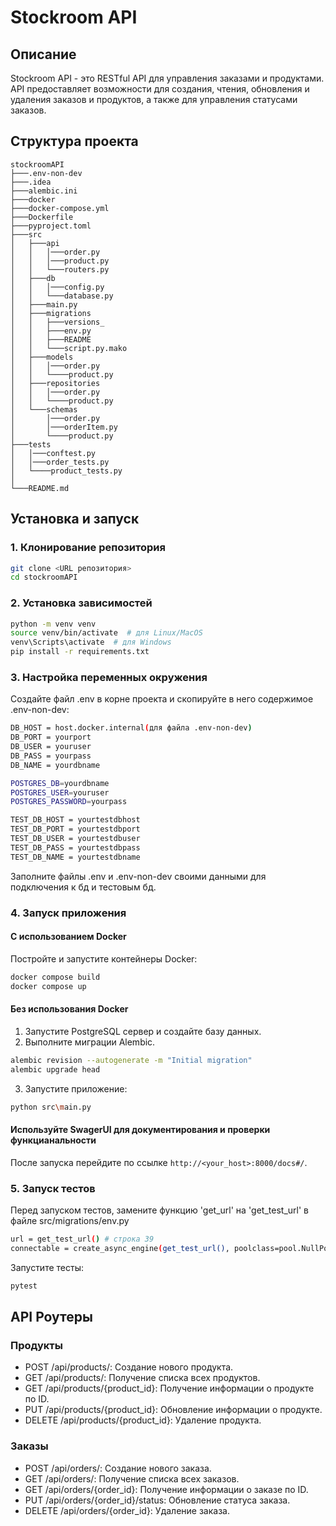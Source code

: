 # Stockroom API

## Описание

Stockroom API - это RESTful API для управления заказами и продуктами. API предоставляет возможности для создания, чтения, обновления и удаления заказов и продуктов, а также для управления статусами заказов.

## Структура проекта
```
stockroomAPI
├───.env-non-dev
├───.idea
├───alembic.ini
├───docker
├───docker-compose.yml
├───Dockerfile
├───pyproject.toml
├───src
│   ├───api
│   │   │───order.py
│   │   │───product.py
│   │   └───routers.py
│   ├───db
│   │   │───config.py
│   │   └───database.py
│   ├───main.py
│   ├───migrations
│   │   ├───versions_
│   │   ├───env.py
│   │   ├───README
│   │   └───script.py.mako
│   ├───models
│   │   │───order.py
│   │   └────product.py
│   ├───repositories
│   │   │───order.py
│   │   └────product.py
│   └───schemas
│       │───order.py
│       │───orderItem.py
│       └────product.py
├───tests
│   │───conftest.py
│   │───order_tests.py
│   └────product_tests.py
│
└───README.md
```
## Установка и запуск

### 1. Клонирование репозитория

```bash
git clone <URL репозитория>
cd stockroomAPI
```

### 2. Установка зависимостей

```bash
python -m venv venv
source venv/bin/activate  # для Linux/MacOS
venv\Scripts\activate  # для Windows
pip install -r requirements.txt
```

### 3. Настройка переменных окружения
Создайте файл .env в корне проекта и скопируйте в него содержимое .env-non-dev:

```bash
DB_HOST = host.docker.internal(для файла .env-non-dev)
DB_PORT = yourport
DB_USER = youruser
DB_PASS = yourpass
DB_NAME = yourdbname

POSTGRES_DB=yourdbname
POSTGRES_USER=youruser
POSTGRES_PASSWORD=yourpass

TEST_DB_HOST = yourtestdbhost
TEST_DB_PORT = yourtestdbport
TEST_DB_USER = yourtestdbuser
TEST_DB_PASS = yourtestdbpass
TEST_DB_NAME = yourtestdbname
```
Заполните файлы .env и .env-non-dev своими данными для подключения к бд и тестовым бд.

### 4. Запуск приложения
#### С использованием Docker

Постройте и запустите контейнеры Docker:

```bash
docker compose build
docker compose up
```

#### Без использования Docker

1. Запустите PostgreSQL сервер и создайте базу данных.
2. Выполните миграции Alembic.

```bash   
alembic revision --autogenerate -m "Initial migration" 
alembic upgrade head
```

3. Запустите приложение:
```bash
python src\main.py 
```

#### Используйте SwagerUI для документирования и проверки функцианальности
После запуска перейдите по ссылке `http://<your_host>:8000/docs#/`.

### 5. Запуск тестов

Перед запуском тестов, замените функцию 'get_url' на 'get_test_url' в файле src/migrations/env.py

```bash
url = get_test_url() # строка 39
connectable = create_async_engine(get_test_url(), poolclass=pool.NullPool) # строка 55
```

Запустите тесты:
```bash
pytest
```

## API Роутеры

### Продукты
- POST /api/products/: Создание нового продукта.
- GET /api/products/: Получение списка всех продуктов.
- GET /api/products/{product_id}: Получение информации о продукте по ID.
- PUT /api/products/{product_id}: Обновление информации о продукте.
- DELETE /api/products/{product_id}: Удаление продукта.

### Заказы
- POST /api/orders/: Создание нового заказа.
- GET /api/orders/: Получение списка всех заказов.
- GET /api/orders/{order_id}: Получение информации о заказе по ID.
- PUT /api/orders/{order_id}/status: Обновление статуса заказа.
- DELETE /api/orders/{order_id}: Удаление заказа.